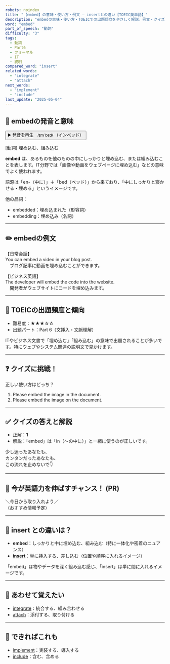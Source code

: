 ```yaml
---
robots: noindex
title: "【embed】の意味・使い方・例文 ― insertとの違い【TOEIC英単語】"
description: "embedの意味・使い方・TOEICでの出題傾向をやさしく解説。例文・クイズ付きでinsertとの違いもわかりやすく学べます。"
word: "embed"
part_of_speech: "動詞"
difficulty: "3"
tags:
  - 動詞
  - Part6
  - フォーマル
  - IT
  - 説明
compared_word: "insert"
related_words:
  - "integrate"
  - "attach"
next_words:
  - "implement"
  - "include"
last_update: "2025-05-04"
---
```


## 🔰 embedの発音と意味

<button class="play-audio" onclick="playTTS('embed')">
  <span class="play-audio-main">
    ▶️ 発音を再生　/ɪmˈbɛd/
  </span>
  <span class="play-audio-sub">
    （インベッド）
  </span>
</button>

[動詞] 埋め込む、組み込む

**embed** は、あるものを他のものの中にしっかりと埋め込む、または組み込むことを表します。IT分野では「画像や動画をウェブページに埋め込む」などの意味でよく使われます。

語源は「en-（中に）」＋「bed（ベッド）」から来ており、「中にしっかりと寝かせる・埋める」というイメージです。

他の品詞：  
- embedded：埋め込まれた（形容詞）
- embedding：埋め込み（名詞）

---

## ✏️ embedの例文

【日常会話】  
You can embed a video in your blog post.  
　ブログ記事に動画を埋め込むことができます。

【ビジネス英語】  
The developer will embed the code into the website.  
　開発者がウェブサイトにコードを埋め込みます。

---

## 🎯 TOEICの出題頻度と傾向

- 難易度：★★★☆☆
- 出題パート：Part 6（文挿入・文脈理解）

ITやビジネス文書で「埋め込む」「組み込む」の意味で出題されることが多いです。特にウェブやシステム関連の説明文で見かけます。

---

## ❓ クイズに挑戦！

正しい使い方はどっち？

1. Please embed the image in the document.  
2. Please embed the image on the document.

---

## ✅ クイズの答えと解説

- 正解：**1**
- 解説：「embed」は「in（〜の中に）」と一緒に使うのが正しいです。

少し迷ったあなたも、  
カンタンだったあなたも、  
この流れを止めないで👇️

---

## 🚀 今が英語力を伸ばすチャンス！ (PR)

<div class="info-center">
＼今日から取り入れよう／<br>  
（おすすめ情報予定）
</div>

---

## 🤔  insert との違いは？

- **embed**：しっかりと中に埋め込む、組み込む（特に一体化や密着のニュアンス）
- **[insert](/word/insert/)**：単に挿入する、差し込む（位置や順序に入れるイメージ）

「embed」は物やデータを深く組み込む感じ、「insert」は単に間に入れるイメージです。

---

## 🧩 あわせて覚えたい

- [integrate](/word/integrate/)：統合する、組み合わせる
- [attach](/word/attach/)：添付する、取り付ける

---

## 📖 できればこれも

- [implement](/word/implement/)：実装する、導入する
- [include](/word/include/)：含む、含める

<!-- cvid: aid36_bid21 -->
